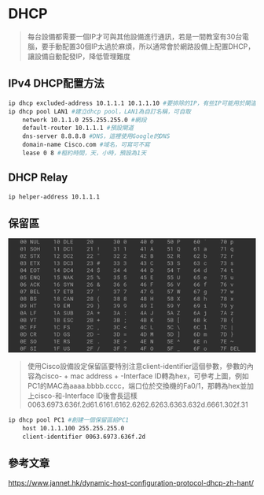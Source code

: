 # DHCP #

>每台設備都需要一個IP才可與其他設備進行通訊，若是一間教室有30台電腦，要手動配置30個IP太過於麻煩，所以通常會於網路設備上配置DHCP，讓設備自動配發IP，降低管理難度

## IPv4 DHCP配置方法 ##

```bash
ip dhcp excluded-address 10.1.1.1 10.1.1.10 #要排除的IP，有些IP可能用於閘道或者其餘用途需保留避免IP衝突
ip dhcp pool LAN1 #建立dhcp pool，LAN1為自訂名稱，可自取
    network 10.1.1.0 255.255.255.0 #網段
    default-router 10.1.1.1 #預設閘道
    dns-server 8.8.8.8 #DNS，這裡使用Google的DNS
    domain-name Cisco.com #域名，可寫可不寫
    lease 0 8 #租約時間，天，小時，預設為1天
```

## DHCP Relay ##

```bash
ip helper-address 10.1.1.1 
```

## 保留區 ##

![](hex.png)

>使用Cisco設備設定保留區要特別注意client-identifier這個參數，參數的內容為cisco- + mac address + -Interface ID轉為hex，可參考上圖，例如PC1的MAC為aaaa.bbbb.cccc，端口位於交換機的Fa0/1，那轉為hex並加上cisco-和-Interface ID後會長這樣0063.6973.636f.2d61.6161.6162.6262.6263.6363.632d.6661.302f.31


```bash
ip dhcp pool PC1 #創建一個保留區給PC1
    host 10.1.1.100 255.255.255.0 
    client-identifier 0063.6973.636f.2d 
```

## 參考文章 ##

https://www.jannet.hk/dynamic-host-configuration-protocol-dhcp-zh-hant/

